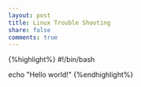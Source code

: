 ```yaml
---
layout: post
title: Linux Trouble Shooting
share: false
comments: true
---
```


{%highlight%}
#!/bin/bash

echo "Hello world!"
{%endhighlight%}
